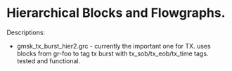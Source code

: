 # Hierarchical Blocks and Flowgraphs.

Descriptions:
* gmsk_tx_burst_hier2.grc - currently the important one for TX.  uses blocks from gr-foo to tag tx burst with tx_sob/tx_eob/tx_time tags.  tested and functional.

